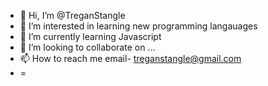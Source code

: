 - 👋 Hi, I’m @TreganStangle
- 👀 I’m interested in learning new programming langauages
- 🌱 I’m currently learning Javascript
- 💞️ I’m looking to collaborate on ...
- 📫 How to reach me email- treganstangle@gmail.com
- =
